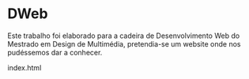 # DWeb
Este trabalho foi elaborado para a cadeira de Desenvolvimento Web do Mestrado em Design de Multimédia, pretendia-se um website onde nos pudéssemos dar a conhecer.  

index.html
